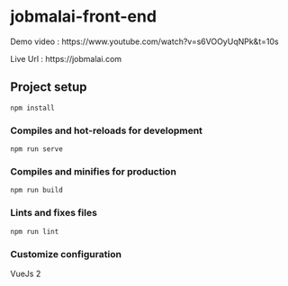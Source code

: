 # jobmalai-front-end
<p>Demo video : https://www.youtube.com/watch?v=s6VOOyUqNPk&t=10s </p>
<p>Live Url : https://jobmalai.com </p>

## Project setup
```
npm install
```

### Compiles and hot-reloads for development
```
npm run serve
```

### Compiles and minifies for production
```
npm run build
```

### Lints and fixes files
```
npm run lint
```

### Customize configuration
VueJs 2
